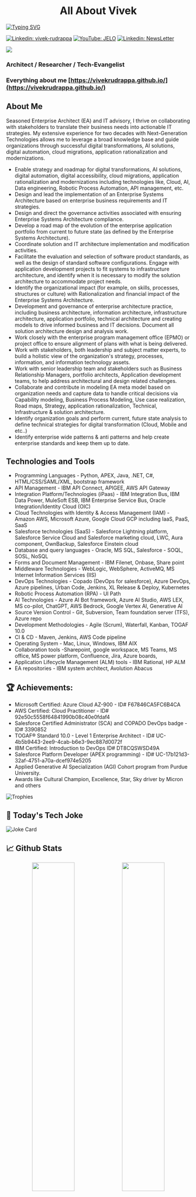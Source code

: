 <h1 align="center">All About Vivek</h1>

[![Typing SVG](https://readme-typing-svg.demolab.com?font=Fira+Code&duration=2000&pause=100&color=F70000&random=false&width=435&lines=Hello+World!%F0%9F%8C%8E;It's+Vivek+Rudrappa+%F0%9F%9A%80)](https://git.io/typing-svg)

[![Linkedin: vivek-rudrappa](https://img.shields.io/badge/My-Linkedin-blue?style=for-the-badge&logo=Linkedin&logoColor=white&link=https://www.linkedin.com/in/vivek-rudrappa/)](https://www.linkedin.com/in/vivek-rudrappa/) [![YouTube: JELO](https://img.shields.io/badge/My-YouTube-red?style=for-the-badge&logo=YouTube&logoColor=white&link=https://www.youtube.com/@JustEnoughLearningOnline-jelo/videos)](https://www.youtube.com/@JustEnoughLearningOnline-jelo/videos) [![Linkedin: NewsLetter](https://img.shields.io/badge/My-NewsLetter-blue?style=for-the-badge&logo=blog&logoColor=white&link=https://www.linkedin.com/newsletters/the-architect-s-tech-pulse-7232174689773608961/)](https://www.linkedin.com/newsletters/the-architect-s-tech-pulse-7232174689773608961/)



![](https://komarev.com/ghpvc/?username=vivek-rudrappa&base=18000)

### Architect / Researcher / Tech-Evangelist

### Everything about me [https://vivekrudrappa.github.io/](https://vivekrudrappa.github.io/)

## About Me

Seasoned Enterprise Architect (EA) and IT advisory, I thrive on collaborating with stakeholders to translate their business needs into actionable IT strategies. My extensive experience for two decades with Next-Generation Technologies allows me to leverage a broad knowledge base and guide organizations through successful digital transformations, AI solutions, digital automation, cloud migrations, application rationalization and modernizations.

- Enable strategy and roadmap for digital transformations, AI solutions, digital automation, digital accessibility, cloud migrations, application rationalization and modernizations including technologies like, Cloud, AI, Data engineering, Robotic Process Automation, API management, etc.
- Design and lead the implementation of an Enterprise Systems Architecture based on enterprise business requirements and IT strategies.
- Design and direct the governance activities associated with ensuring Enterprise Systems Architecture compliance.
- Develop a road map of the evolution of the enterprise application portfolio from current to future state (as defined by the Enterprise Systems Architecture).
- Coordinate solution and IT architecture implementation and modification activities.
- Facilitate the evaluation and selection of software product standards, as well as the design of standard software configurations. Engage with application development projects to fit systems to infrastructure architecture, and identify when it is necessary to modify the solution architecture to accommodate project needs.
- Identify the organizational impact (for example, on skills, processes, structures or culture) with Rationalization and financial impact of the Enterprise Systems Architecture.
- Development and governance of enterprise architecture practice, including business architecture, information architecture, infrastructure architecture, application portfolio, technical architecture and creating models to drive informed business and IT decisions. Document all solution architecture design and analysis work.
- Work closely with the enterprise program management office (EPMO) or project office to ensure alignment of plans with what is being delivered.
- Work with stakeholders, both leadership and subject matter experts, to build a holistic view of the organization's strategy, processes, information, and information technology assets. 
- Work with senior leadership team and stakeholders such as Business Relationship Managers, portfolio architects, Application development teams, to help address architectural and design related challenges. 
- Collaborate and contribute in modeling EA meta model based on organization needs and capture data to handle critical decisions via Capability modeling, Business Process Modeling, Use case realization, Road maps, Strategy, application rationalization, Technical, Infrastructure & solution architecture. 
- Identify organization goals and perform current, future state analysis to define technical strategies for digital transformation (Cloud, Mobile and etc..) 
- Identify enterprise wide patterns & anti patterns and help create enterprise standards and keep them up to date. 


## Technologies and Tools
- Programming Languages - Python, APEX, Java, .NET, C#, HTML/CSS/SAML/XML, bootstrap framework
- API Management - IBM API Connect, APIGEE, AWS API Gateway
- Integration Platform/Technologies (iPaas) - IBM Integration Bus, IBM Data Power, MuleSoft ESB, IBM Enterprise Service Bus, Oracle Integration/Identity Cloud (OIC)
- Cloud Technologies with Identity & Access Management (IAM) - Amazon AWS, Microsoft Azure, Google Cloud GCP including IaaS, PaaS, SaaS
- Salesforce technologies (SaaS) - Salesforce Lightning platform, Salesforce Service Cloud and Salesforce marketing cloud, LWC, Aura component, OwnBackup, Salesforce Einstein cloud 
- Database and query languages - Oracle, MS SQL, Salesforce - SOQL, SOSL, NoSQL
- Forms and Document Management - IBM Filenet, Onbase, Share point
- Middleware Technologies - WebLogic, WebSphere, ActiveMQ, MS Internet Information Services (IIS)
- DevOps Technologies - Copado (DevOps for salesforce), Azure DevOps, Azure pipelines, Urban Code, Jenkins, XL Release & Deploy, Kubernetes
- Robotic Process Automation (RPA) - UI Path
- AI Technologies - Azure AI Bot framework, Azure AI Studio, AWS LEX, MS co-pilot, ChatGPT, AWS Bedrock, Google Vertex AI, Generative AI
- Source Version Control - Git, Subversion, Team foundation server (TFS), Azure repo
- Development Methodologies - Agile (Scrum), Waterfall, Kanban, TOGAF 10.0
- CI & CD - Maven, Jenkins,  AWS Code pipeline
- Operating System - Mac, Linux, Windows, IBM AIX
- Collaboration tools -Sharepoint, google workspace, MS Teams, MS office, MS power platform, Confluence, Jira, Azure boards, 
- Application Lifecycle Management (ALM) tools - IBM Rational, HP ALM
- EA repositories  - IBM system architect, Avolution Abacus 



## 🏆 Achievements:

- Microsoft Certified: Azure Cloud AZ-900 - ID# F67846CA5FC6B4CA
- AWS Certified: Cloud Practitioner - ID# 92e50c5558f64841990b08c40e0fdaf4
- Salesforce Certified Administrator (SCA) and COPADO DevOps badge - ID# 3390852
- TOGAF® Standard 10.0 - Level 1 Enterprise Architect - ID# UC-4b5b9443-2ee9-4cab-b6e3-9ec887d0072f
- IBM Certified: Introduction to DevOps ID# DT8CQSWSD49A
- Salesforce Platform Developer (APEX programming) - ID# UC-17b121d3-32af-4751-a70a-dcef974e5205
- Applied Generative AI Specialization (AGI) Cohort program from Purdue University. 
- Awards like Cultural Champion, Excellence, Star, Sky driver by Micron and others


![Trophies](https://github-profile-trophy.vercel.app/?username=vivekrudrappa&theme=radical)

## 🎉 Today's Tech Joke

![Joke Card](https://readme-jokes.vercel.app/api?theme=vue-dark)

## 📈 Github Stats
<p align="center">
  <img width="48%" src="https://github-readme-stats.vercel.app/api?username=vivekrudrappa&show_icons=true&hide_border=true&theme=gotham" />
  <img width="48%" src="https://github-readme-streak-stats.herokuapp.com/?user=vivekrudrappa&hide_border=true&theme=gotham" />
</p>

📫 How to reach me **https://linkedin.com/in/vivek-rudrappa**
